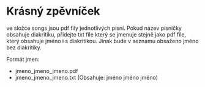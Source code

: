 # Krásný zpěvníček
ve složce songs jsou pdf fily jednotlivých písní. Pokud název písničky obsahuje diakritiku, přidejte txt file který se jmenuje stejně jako pdf file, který obsahuje jméno i s diakritikou. Jinak bude v seznamu obsaženo jméno bez diakritiky.

Formát jmen:
* jmeno_jmeno_jmeno.pdf
* jmeno_jmeno_jmeno.txt (Obsahuje: jméno jméno jméno)

